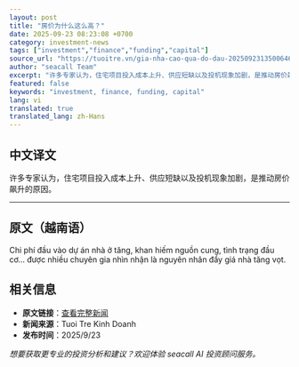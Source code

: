 ```yaml
---
layout: post
title: "房价为什么这么高？"
date: 2025-09-23 08:23:08 +0700
category: investment-news
tags: ["investment","finance","funding","capital"]
source_url: "https://tuoitre.vn/gia-nha-cao-qua-do-dau-20250923135006467.htm"
author: "seacall Team"
excerpt: "许多专家认为，住宅项目投入成本上升、供应短缺以及投机现象加剧，是推动房价飙升的原因。..."
featured: false
keywords: "investment, finance, funding, capital"
lang: vi
translated: true
translated_lang: zh-Hans
---
```


## 中文译文

许多专家认为，住宅项目投入成本上升、供应短缺以及投机现象加剧，是推动房价飙升的原因。

---

## 原文（越南语）

Chi phí đầu vào dự án nhà ở tăng, khan hiếm nguồn cung, tình trạng đầu cơ... được nhiều chuyên gia nhìn nhận là nguyên nhân đẩy giá nhà tăng vọt.

## 相关信息

- **原文链接**：[查看完整新闻](https://tuoitre.vn/gia-nha-cao-qua-do-dau-20250923135006467.htm)
- **新闻来源**：Tuoi Tre Kinh Doanh
- **发布时间**：2025/9/23

*想要获取更专业的投资分析和建议？欢迎体验 seacall AI 投资顾问服务。*